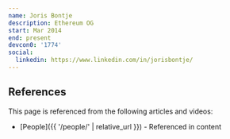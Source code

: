 ```yaml
---
name: Joris Bontje
description: Ethereum OG
start: Mar 2014
end: present
devcon0: '1774'
social:
  linkedin: https://www.linkedin.com/in/jorisbontje/
---
```


## References

This page is referenced from the following articles and videos:

- [People]({{ '/people/' | relative_url }}) - Referenced in content